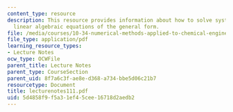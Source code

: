 ```yaml
---
content_type: resource
description: This resource provides information about how to solve systems of simultaneous
  linear algebraic equations of the general form.
file: /media/courses/10-34-numerical-methods-applied-to-chemical-engineering-fall-2005/5d4858f9f5a31ef45cee16718d2aedb2_lecturenotes111.pdf
file_type: application/pdf
learning_resource_types:
- Lecture Notes
ocw_type: OCWFile
parent_title: Lecture Notes
parent_type: CourseSection
parent_uid: 8f7a6c3f-ae8e-d368-a734-bbe5d06c21b7
resourcetype: Document
title: lecturenotes111.pdf
uid: 5d4858f9-f5a3-1ef4-5cee-16718d2aedb2
---
```

